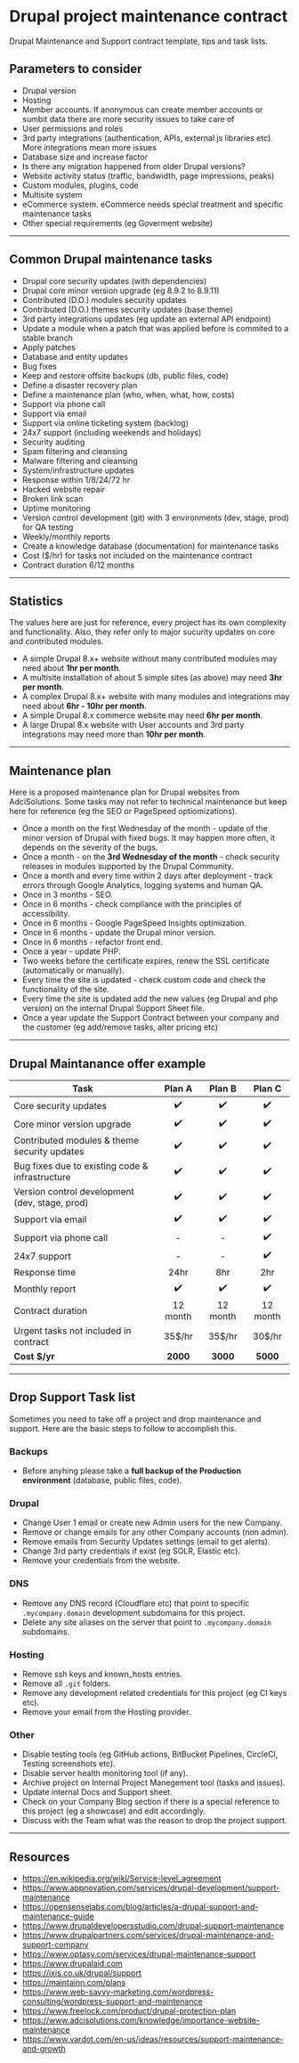 # Drupal project maintenance contract
Drupal Maintenance and Support contract template, tips and task lists.


## Parameters to consider

- Drupal version
- Hosting
- Member accounts. If anonymous can create member accounts or sumbit data there are more security issues to take care of
- User permissions and roles
- 3rd party integrations (authentication, APIs, external js libraries etc). More integrations mean more issues
- Database size and increase factor
- Is there any migration happened from older Drupal versions?
- Website activity status (traffic, bandwidth, page impressions, peaks)
- Custom modules, plugins, code
- Multisite system
- eCommerce system. eCommerce needs special treatment and specific maintenance tasks
- Other special requirements (eg Goverment website)

---

## Common Drupal maintenance tasks

- Drupal core security updates (with dependencies)
- Drupal core minor version upgrade (eg 8.9.2 to 8.9.11)
- Contributed (D.O.) modules security updates
- Contributed (D.O.) themes security updates (base theme)
- 3rd party integrations updates (eg update an external API endpoint)
- Update a module when a patch that was applied before is commited to a stable branch
- Apply patches
- Database and entity updates
- Bug fixes
- Keep and restore offsite backups (db, public files, code)
- Define a disaster recovery plan
- Define a maintenance plan (who, when, what, how, costs)
- Support via phone call
- Support via email
- Support via online ticketing system (backlog)
- 24x7 support (including weekends and holidays)
- Security auditing
- Spam filtering and cleansing
- Malware filtering and cleansing
- System/infrastructure updates
- Response within 1/8/24/72 hr
- Hacked website repair
- Broken link scan
- Uptime monitoring
- Version control development (git) with 3 environments (dev, stage, prod) for QA testing
- Weekly/monthly reports
- Create a knowledge database (documentation) for maintenance tasks
- Cost ($/hr) for tasks not included on the maintenance contract
- Contract duration 6/12 months

---

## Statistics
The values here are just for reference, every project has its own complexity and functionality. Also, they refer only to major sucurity updates on core and contributed modules.

- A simple Drupal 8.x+ website without many contributed modules may need about **1hr per month**.
- A multisite installation of about 5 simple sites (as above) may need **3hr per month**.
- A complex Drupal 8.x+ website with many modules and integrations may need about **6hr - 10hr per month**.
- A simple Drupal 8.x commerce website may need **6hr per month**.
- A large Drupal 8.x website with User accounts and 3rd party integrations may need more than **10hr per month**.

---

## Maintenance plan

Here is a proposed maintenance plan for Drupal websites from AdciSolutions.
Some tasks may not refer to technical maintenance but keep here for reference (eg the SEO or PageSpeed optiomizations).

- Once a month on the first Wednesday of the month - update of the minor version of Drupal with fixed bugs. It may happen more often, it depends on the severity of the bugs.
- Once a month - on the **3rd Wednesday of the month** - check security releases in modules supported by the Drupal Community.
- Once a month and every time within 2 days after deployment - track errors through Google Analytics, logging systems and human QA.
- Once in 3 months - SEO.
- Once in 6 months - check compliance with the principles of accessibility.
- Once in 6 months - Google PageSpeed Insights optimization.
- Once in 6 months - update the Drupal minor version.
- Once in 6 months - refactor front end.
- Once a year - update PHP.
- Two weeks before the certificate expires, renew the SSL certificate (automatically or manually).
- Every time the site is updated - check custom code and check the functionality of the site.
- Every time the site is updated add the new values (eg Drupal and php version) on the internal Drupal Support Sheet file.
- Once a year update the Support Contract between your company and the customer (eg add/remove tasks, alter pricing etc)

---

## Drupal Maintanance offer example

| Task   | Plan A    | Plan B    | Plan C   |
| ------ | :-------: | :-------: | :-------:|
| Core security updates | :heavy_check_mark: | :heavy_check_mark: | :heavy_check_mark: |
| Core minor version upgrade | :heavy_check_mark: | :heavy_check_mark: | :heavy_check_mark: |
| Contributed modules & theme security updates | :heavy_check_mark: | :heavy_check_mark: | :heavy_check_mark: |
| Bug fixes due to existing code & infrastructure | :heavy_check_mark: | :heavy_check_mark: | :heavy_check_mark: | 
| Version control development (dev, stage, prod) | :heavy_check_mark: | :heavy_check_mark: | :heavy_check_mark: | 
| Support via email | :heavy_check_mark: | :heavy_check_mark: | :heavy_check_mark: |
| Support via phone call | - | - | :heavy_check_mark: |
| 24x7 support | - | - | :heavy_check_mark: | 
| Response time | 24hr | 8hr | 2hr |
| Monthly report | :heavy_check_mark: | :heavy_check_mark: | :heavy_check_mark: | 
| Contract duration | 12 month | 12 month | 12 month |
| Urgent tasks not included in contract | 35$/hr | 35$/hr | 30$/hr |
| **Cost $/yr** | **2000** | **3000** | **5000** |

---

## Drop Support Task list

Sometimes you need to take off a project and drop maintenance and support. 
Here are the basic steps to follow to accomplish this.

### Backups
- Before anyhing please take a **full backup of the Production environment** (database, public files, code).

### Drupal
- Change User 1 email or create new Admin users for the new Company.
- Remove or change emails for any other Company accounts (non admin).
- Remove emails from Security Updates settings (email to get alerts).
- Change 3rd party credentials if exist (eg SOLR, Elastic etc).
- Remove your credentials from the website.

### DNS
- Remove any DNS record (Cloudflare etc) that point to specific `.mycompany.domain` development subdomains for this project.
- Delete any site aliases on the server that point to `.mycompany.domain` subdomains.

### Hosting
- Remove ssh keys and known_hosts entries.
- Remove all `.git` folders.
- Remove any development related credentials for this project (eg CI keys etc).
- Remove your email from the Hosting provider.

### Other
- Disable testing tools (eg GitHub actions, BitBucket Pipelines, CircleCI, Testing screenshots etc).
- Disable server health monitoring tool (if any).
- Archive project on Internal Project Manegement tool (tasks and issues).
- Update internal Docs and Support sheet.
- Check on your Company Blog section if there is a special reference to this project (eg a showcase) and edit accordingly.
- Discuss with the Team what was the reason to drop the project support.

---

## Resources
- https://en.wikipedia.org/wiki/Service-level_agreement
- https://www.appnovation.com/services/drupal-development/support-maintenance
- https://opensenselabs.com/blog/articles/a-drupal-support-and-maintenance-guide
- https://www.drupaldevelopersstudio.com/drupal-support-maintenance
- https://www.drupalpartners.com/services/drupal-maintenance-and-support-company
- https://www.optasy.com/services/drupal-maintenance-support
- https://www.drupalaid.com
- https://ixis.co.uk/drupal/support
- https://maintainn.com/plans
- https://www.web-savvy-marketing.com/wordpress-consulting/wordpress-support-and-maintenance
- https://www.freelock.com/product/drupal-protection-plan
- https://www.adcisolutions.com/knowledge/importance-website-maintenance
- https://www.vardot.com/en-us/ideas/resources/support-maintenance-and-growth
